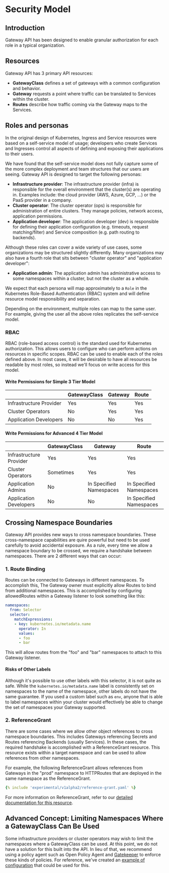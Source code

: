 # Security Model

## Introduction
Gateway API has been designed to enable granular authorization for each role in
a typical organization.

## Resources
Gateway API has 3 primary API resources:

* **GatewayClass** defines a set of gateways with a common configuration and
  behavior.
* **Gateway** requests a point where traffic can be translated to Services
  within the cluster.
* **Routes** describe how traffic coming via the Gateway maps to the Services.

## Roles and personas

In the original design of Kubernetes, Ingress and Service resources were based
on a self-service model of usage; developers who create Services and Ingresses
control all aspects of defining and exposing their applications to their users.

We have found that the self-service model does not fully capture some of the
more complex deployment and team structures that our users are seeing. Gateway
API is designed to target the following personas:

* **Infrastructure provider**: The infrastructure provider (infra) is
  responsible for the overall environment that the cluster(s) are operating in.
  Examples include: the cloud provider (AWS, Azure, GCP, ...) or the PaaS
  provider in a company.
* **Cluster operator**: The cluster operator (ops) is responsible for
  administration of entire clusters. They manage policies, network access,
  application permissions.
* **Application developer**: The application developer (dev) is responsible for
  defining their application configuration (e.g. timeouts, request
  matching/filter) and Service composition (e.g. path routing to backends).

Although these roles can cover a wide variety of use cases, some organizations
may be structured slightly differently. Many organizations may also have a
fourth role that sits between "cluster operator" and "application developer":

* **Application admin**: The application admin has administrative access to some
  namespaces within a cluster, but not the cluster as a whole.

We expect that each persona will map approximately to a `Role` in the Kubernetes
Role-Based Authentication (RBAC) system and will define resource model
responsibility and separation.

Depending on the environment, multiple roles can map to the same user. For
example, giving the user all the above roles replicates the self-service model.

### RBAC
RBAC (role-based access control) is the standard used for Kubernetes
authorization. This allows users to configure who can perform actions on
resources in specific scopes. RBAC can be used to enable each of the roles
defined above. In most cases, it will be desirable to have all resources be
readable by most roles, so instead we'll focus on write access for this model.

#### Write Permissions for Simple 3 Tier Model
| | GatewayClass | Gateway | Route |
|-|-|-|-|
| Infrastructure Provider | Yes | Yes | Yes |
| Cluster Operators | No | Yes | Yes |
| Application Developers | No | No | Yes |

#### Write Permissions for Advanced 4 Tier Model
| | GatewayClass | Gateway | Route |
|-|-|-|-|
| Infrastructure Provider | Yes | Yes | Yes |
| Cluster Operators | Sometimes | Yes | Yes |
| Application Admins | No | In Specified Namespaces | In Specified Namespaces |
| Application Developers | No | No | In Specified Namespaces |

## Crossing Namespace Boundaries
Gateway API provides new ways to cross namespace boundaries. These
cross-namespace capabilities are quire powerful but need to be used carefully to
avoid accidental exposure. As a rule, every time we allow a namespace boundary
to be crossed, we require a handshake between namespaces. There are 2 different
ways that can occur:

### 1. Route Binding
Routes can be connected to Gateways in different namespaces. To accomplish this,
The Gateway owner must explicitly allow Routes to bind from additional
namespaces. This is accomplished by configuring allowedRoutes within a Gateway
listener to look something like this:

```yaml
namespaces:
  from: Selector
  selector:
    matchExpressions:
    - key: kubernetes.io/metadata.name
      operator: In
      values:
      - foo
      - bar
```

This will allow routes from the "foo" and "bar" namespaces to attach to this
Gateway listener.

#### Risks of Other Labels
Although it's possible to use other labels with this selector, it is not quite
as safe. While the `kubernetes.io/metadata.name` label is consistently set on
namespaces to the name of the namespace, other labels do not have the same
guarantee. If you used a custom label such as `env`, anyone that is able to
label namespaces within your cluster would effectively be able to change the set
of namespaces your Gateway supported.

### 2. ReferenceGrant
There are some cases where we allow other object references to cross namespace
boundaries. This includes Gateways referencing Secrets and Routes referencing
Backends (usually Services). In these cases, the required handshake is
accomplished with a ReferenceGrant resource. This resource exists within a
target namespace and can be used to allow references from other namespaces.

For example, the following ReferenceGrant allows references from Gateways in
the "prod" namespace to HTTPRoutes that are deployed in the same namespace as
the ReferenceGrant.

```yaml
{% include 'experimental/v1alpha2/reference-grant.yaml' %}
```

For more information on ReferenceGrant, refer to our [detailed documentation
for this resource](/api-types/referencegrant).

## Advanced Concept: Limiting Namespaces Where a GatewayClass Can Be Used
Some infrastructure providers or cluster operators may wish to limit the
namespaces where a GatewayClass can be used. At this point, we do not have a
solution for this built into the API. In lieu of that, we recommend using a
policy agent such as Open Policy Agent and
[Gatekeeper](https://github.com/open-policy-agent/gatekeeper) to enforce these
kinds of policies. For reference, we've created an [example of
configuration](https://github.com/open-policy-agent/gatekeeper-library/pull/24)
that could be used for this.
